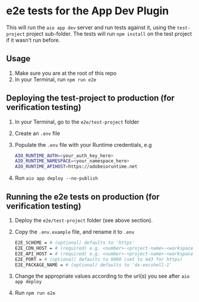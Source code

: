 # e2e tests for the App Dev Plugin

This will run the `aio app dev` server and run tests against it, using the `test-project` project sub-folder.
The tests will run `npm install` on the test project if it wasn't run before.

## Usage

1. Make sure you are at the root of this repo
2. In your Terminal, run `npm run e2e`

## Deploying the test-project to production (for verification testing)

1. In your Terminal, go to the `e2e/test-project` folder
2. Create an `.env` file
3. Populate the `.env` file with your Runtime credentials, e.g

    ```sh
    AIO_RUNTIME_AUTH=<your_auth_key_here>
    AIO_RUNTIME_NAMESPACE=<your_namespace_here>
    AIO_RUNTIME_APIHOST=https://adobeioruntime.net
    ```

4. Run `aio app deploy --no-publish`

## Running the e2e tests on production (for verification testing)

1. Deploy the `e2e/test-project` folder (see above section).
2. Copy the `.env.example` file, and rename it to `.env`

    ```sh
    E2E_SCHEME = # (optional) defaults to 'https'
    E2E_CDN_HOST = # (required) e.g. <number>-<project-name>-<workspace.adobeio-static.net
    E2E_API_HOST = # (required) e.g. <number>-<project-name>-<workspace.adobeioruntime.net
    E2E_PORT = # (optional) defaults to 9080 (set to 443 for https)
    E2E_PACKAGE_NAME = # (optional) defaults to 'dx-excshell-1'
    ```

3. Change the appropriate values according to the url(s) you see after `aio app deploy`
4. Run `npm run e2e`
